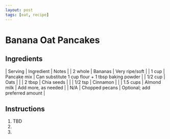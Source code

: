 ```yaml
---
layout: post
tags: [eat, recipe]
---
```


# Banana Oat Pancakes

## Ingredients

| Serving | Ingredient | Notes |
| 2 whole | Bananas | Very ripe/soft |
| 1 cup | Pancake mix | Can substitute 1 cup flour + 1 tbsp baking powder |
| 1/2 cup | Oats |  |
| 2 tbsp | Chia seeds |  |
| 1/2 tsp | Cinnamon |  |
| 1.5 cups | Almond milk | Add more, as needed |
| N/A | Chopped pecans | Optional; add preferred amount |

## Instructions

1. TBD
1. 
1. 